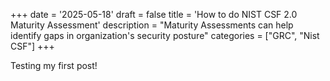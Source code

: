 +++
date = '2025-05-18'
draft = false
title = 'How to do NIST CSF 2.0 Maturity Assessment'
description = "Maturity Assessments can help identify gaps in organization's security posture"
categories = ["GRC", "Nist CSF"]
+++

Testing my first post!

